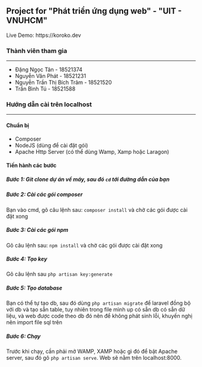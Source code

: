 <h2>Project for "Phát triển ứng dụng web" - "UIT - VNUHCM"</h2>
<p>Live Demo: https://koroko.dev </p>
<div>
<h3>Thành viên tham gia</h3>
<hr>
<ul>
    <li>Đặng Ngọc Tân - 18521374</li>
    <li>Nguyễn Văn Phát - 18521231</li>
    <li>Nguyễn Trần Thị Bích Trâm - 18521520</li>
    <li>Trần Bình Tú - 18521588</li>
<ul>
    </div>
    <div>
<h3>Hướng dẫn cài trên localhost</h3>
<hr>
<h4>Chuẩn bị</h4>
<ul>
    <li>Composer</li>
    <li>NodeJS (dùng để cài đặt gói) </li>
    <li>Apache Http Server (có thể dùng Wamp, Xamp hoặc Laragon)</li>
</ul>
<h4>Tiến hành các bước</h4>
<h5>Bước 1: Git clone dự án về máy, sau đó <code>cd</code> tới đường dẫn của bạn </h5>
<h5>Bước 2: Cài các gói composer </h5>
Bạn vào cmd, gõ câu lệnh sau: <code>composer install</code> và chờ các gói được cài đặt xong
<h5>Bước 3: Cài các gói npm</h5>
Gõ câu lệnh sau: <code>npm install</code> và chờ các gói được cài đặt xong
<h5>Bước 4: Tạo key</h5>
Gõ câu lệnh sau <code>php artisan key:generate</code>
<h5>Bước 5: Tạo database</h5>
Bạn có thể tự tạo db, sau đó dùng <code>php artisan migrate</code> để laravel đồng bộ với db và tạo sẵn table, tuy nhiên trong file mình up có sẵn db có sẵn dữ liệu, và web được code theo db đó nên để không phát sinh lỗi, khuyến nghị nên import file sql trên
<h5>Bước 6: Chạy</h5>
Trước khi chạy, cần phải mở WAMP, XAMP hoặc gì đó để bật Apache server, sau đó gõ <code>php artisan serve</code>. Web sẽ nằm trên localhost:8000.
    </div>
    
